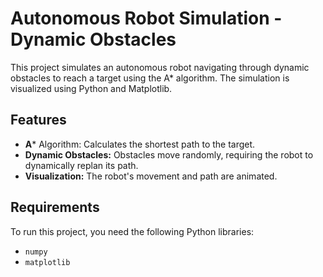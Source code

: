 # Autonomous Robot Simulation - Dynamic Obstacles

This project simulates an autonomous robot navigating through dynamic obstacles to reach a target using the A* algorithm. The simulation is visualized using Python and Matplotlib.

## Features
- **A*** Algorithm: Calculates the shortest path to the target.
- **Dynamic Obstacles:** Obstacles move randomly, requiring the robot to dynamically replan its path.
- **Visualization:** The robot's movement and path are animated.

## Requirements
To run this project, you need the following Python libraries:
- `numpy`
- `matplotlib`


